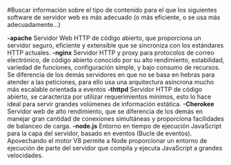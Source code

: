 #Buscar información sobre el tipo de contenido para el que los siguientes software de servidor web es más adecuado (o más eficiente, o se usa más adecuadamente...)

**-apache**  Servidor Web HTTP de código abierto, que proporciona un servidor seguro, eficiente y extensible que se sincroniza con los estándares HTTP actuales.
**-nginx**  Servidor HTTP y proxy para protocolos de correo eĺectrónico, de código abierto conocido por su alto rendimiento, estabilidad, variedad de funciones, configuración simple, y bajo consumo de recursos. Se diferencia de los demás servidores en que no se basa en hebras para atender a las peticiones, para ello usa una arquitectura asíncrona mucho más escalable orientada a eventos
**-thttpd**  Servidor HTTP de código abierto, se caracteriza por utilizar requerimientos mínimos, esto lo hace ideal para servir grandes volúmenes de información estática.
**-Cherokee**  Servidor web de alto rendimiento, que se diferencia de los demás en manejar gran cantidad de conexiones simultáneas y proporciona facilidades de balanceo de carga.
**-node.js**  Entorno en tiempo de ejecución JavaScript para la capa del servidor, basado en eventos (Bucle de eventos). Apovechando el motor V8 permite a Node proporcionar un entorno de ejecución de parte del servidor que compila y ejecuta JavaScript a grandes velocidades.



